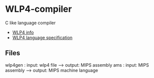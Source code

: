 # WLP4-compiler
C like language compiler
- [WLP4 info](https://student.cs.uwaterloo.ca/~cs241/wlp4/WLP4tutorial.html)
- [WLP4 language specification](https://student.cs.uwaterloo.ca/~cs241/wlp4/)

## Files
wlp4gen : input: wlp4 file --> output: MIPS assembly 
ams : input: MIPS assembly --> output: MIPS machine language
